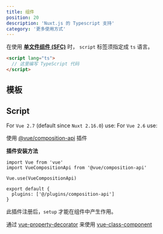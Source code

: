 ```yaml
---
title: 组件
position: 20
description: 'Nuxt.js 的 Typescript 支持'
category: '更多使用方式'
---
```


在使用 [**单文件组件 (SFC)**](https://vuejs.org/v2/guide/single-file-components.html) 时， `script` 标签须指定成 `ts` 语言。
```html
<script lang="ts">
  // 这里编写 TypeScript 代码
</script>
```

## 模板

<inject-code query="shared/components/template.html"></inject-code>

## Script


<tabs :options="{ useUrlFragment: false }">
  <tab name="Options API">
    For <code>Vue 2.7</code> (default since <code>Nuxt 2.16.0</code>) use:
    <inject-code query="shared/components/script.options-api-vue27.ts"></inject-code>
    For <code>Vue 2.6</code> use:
    <inject-code query="shared/components/script.options-api-vue26.ts"></inject-code>
  </tab>
  <tab name="Composition API">

使用 [@vue/composition-api](https://github.com/vuejs/composition-api) 插件

<alert type="info">

**插件安装方法**

```js{}[plugins/composition-api.js]
import Vue from 'vue'
import VueCompositionApi from '@vue/composition-api'

Vue.use(VueCompositionApi)
```

```js{}[nuxt.config.js]
export default {
  plugins: ['@/plugins/composition-api']
}
```

此插件注册后，`setup` 才能在组件中产生作用。


</alert>

<inject-code query="shared/components/script.composition-api.ts"></inject-code>

  </tab>
  <tab name="Class API">  

通过 [vue-property-decorator](https://github.com/kaorun343/vue-property-decorator) 来使用 [vue-class-component](https://github.com/vuejs/vue-class-component)

<inject-code query="shared/components/script.class-api.ts"></inject-code>

  </tab>
</tabs>
